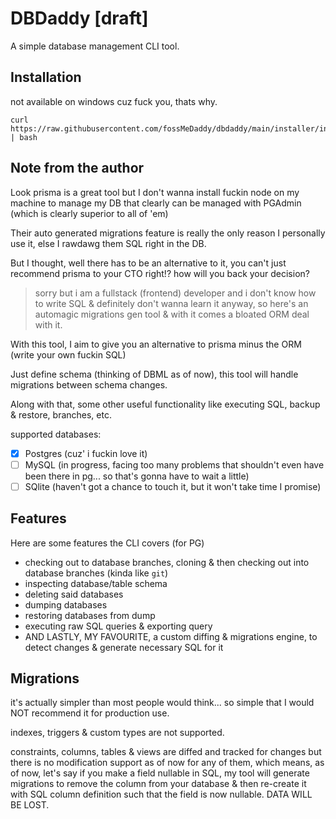 # DBDaddy [draft]

A simple database management CLI tool.

## Installation
not available on windows cuz fuck you, thats why.
```
curl https://raw.githubusercontent.com/fossMeDaddy/dbdaddy/main/installer/install.sh | bash
```

## Note from the author
Look prisma is a great tool but I don't wanna install fuckin node on my machine to manage my DB that clearly can be managed with PGAdmin (which is clearly superior to all of 'em)

Their auto generated migrations feature is really the only reason I personally use it, else I rawdawg them SQL right in the DB.

But I thought, well there has to be an alternative to it, you can't just recommend prisma to your CTO right!? how will you back your decision?
> sorry but i am a fullstack (frontend) developer and i don't know how to write SQL & definitely don't wanna learn it anyway,
> so here's an automagic migrations gen tool & with it comes a bloated ORM deal with it.

With this tool, I aim to give you an alternative to prisma minus the ORM (write your own fuckin SQL)

Just define schema (thinking of DBML as of now), this tool will handle migrations between schema changes.

Along with that, some other useful functionality like executing SQL, backup & restore, branches, etc.

supported databases:
- [x] Postgres (cuz' i fuckin love it)
- [ ] MySQL (in progress, facing too many problems that shouldn't even have been there in pg... so that's gonna have to wait a little)
- [ ] SQlite (haven't got a chance to touch it, but it won't take time I promise)

## Features
Here are some features the CLI covers (for PG)
- checking out to database branches, cloning & then checking out into database branches (kinda like `git`)
- inspecting database/table schema
- deleting said databases
- dumping databases
- restoring databases from dump
- executing raw SQL queries & exporting query
- AND LASTLY, MY FAVOURITE, a custom diffing & migrations engine, to detect changes & generate necessary SQL for it

## Migrations
it's actually simpler than most people would think... so simple that I would NOT recommend it for production use.

indexes, triggers & custom types are not supported.

constraints, columns, tables & views are diffed and tracked for changes but there is no modification support as of now for any of them,
which means, as of now, let's say if you make a field nullable in SQL, my tool will generate migrations to remove the column
from your database & then re-create it with SQL column definition such that the field is now nullable. DATA WILL BE LOST.
